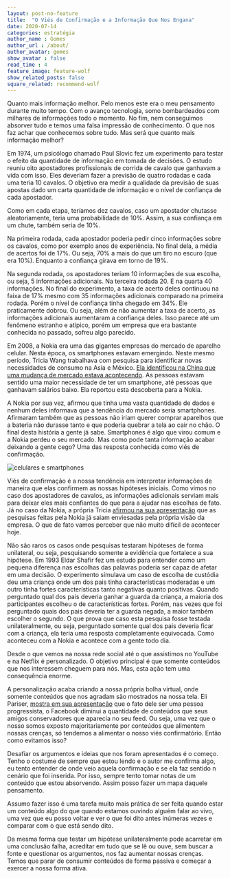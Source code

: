 ```yaml
---
layout: post-no-feature
title:  "O Viés de Confirmação e a Informação Que Nos Engana"
date: 2020-07-14
categories: estratégia
author_name : Gomes
author_url : /about/
author_avatar: gomes
show_avatar : false
read_time : 4
feature_image: feature-wolf
show_related_posts: false
square_related: recommend-wolf
---
```


Quanto mais informação melhor. Pelo menos este era o meu pensamento durante muito tempo. Com o avanço tecnologia, somo bombardeados com milhares de informações todo o momento. No fim, nem conseguimos absorver tudo e temos uma falsa impressão de conhecimento. O que nos faz achar que conhecemos sobre tudo. Mas será que quanto mais informação melhor? 

Em 1974, um psicólogo chamado Paul Slovic fez um experimento para testar o efeito da quantidade de informação em tomada de decisões. O estudo reuniu oito apostadores profissionais de corrida de cavalo que ganhavam a vida com isso. Eles deveriam fazer a previsão de quatro rodadas e cada uma teria 10 cavalos. O objetivo era medir a qualidade da previsão de suas apostas dado um carta quantidade de informação e o nível de confiança de cada apostador.

Como em cada etapa, teríamos dez cavalos, caso um apostador chutasse aleatoriamente, teria uma probabilidade de 10%. Assim, a sua confiança em um chute, também seria de 10%. 

Na primeira rodada, cada apostador poderia pedir cinco informações sobre os cavalos, como por exemplo anos de experiência. No final dela, a média de acertos foi de 17%. Ou seja, 70% a mais do que um tiro no escuro (que era 10%). Enquanto a confiança girava em torno de 19%. 

Na segunda rodada, os apostadores teriam 10 informações de sua escolha, ou seja, 5 informações adicionais. Na terceira rodada 20. E na quarta 40 informações. No final do experimento, a taxa de acerto deles continuou na faixa de 17% mesmo com 35 informações adicionais comparado na primeira rodada. Porém o nível de confiança tinha chegado em 34%. Ele praticamente dobrou. Ou seja, além de não aumentar a taxa de acerto, as informações adicionais aumentaram a confiança deles. Isso parece até um fenômeno estranho e atípico, porém um empresa que era bastante conhecida no passado, sofreu algo parecido.

Em 2008, a Nokia era uma das gigantes empresas do mercado de aparelho celular. Nesta época, os smartphones estavam emergindo. Neste mesmo período, Tricia Wang trabalhava com pesquisa para identificar novas necessidades de consumo na Asia e México. [Ela identificou na China que uma mudança de mercado estava acontecendo](https://www.ted.com/talks/tricia_wang_the_human_insights_missing_from_big_data/transcript?language=pt-br). As pessoas estavam sentido uma maior necessidade de ter um smartphone, até pessoas que ganhavam salários baixo. Ela reportou esta descoberta para a Nokia. 

A Nokia por sua vez, afirmou que tinha uma vasta quantidade de dados e nenhum deles informava que a tendência do mercado seria smartphones. Afirmaram também que as pessoas não iriam querer comprar aparelhos que a bateria não durasse tanto e que poderia quebrar a tela ao cair no chão. O final desta história a gente já sabe. Smartphones é algo que virou comum e a Nokia perdeu o seu mercado. Mas como pode tanta informação acabar deixando a gente cego? Uma das resposta conhecida como viés de confirmação. 

![celulares e smartphones]({{site.url}}/{{site.baseurl}}img/post-assets/vies-confirmacao/cellphone.jpg)


Viés de confirmação é a nossa tendência em interpretar informações de maneira que elas confirmem as nossas hipóteses iniciais. Como vimos no caso dos apostadores de cavalos, as informações adicionais serviam mais para deixar eles mais confiantes do que para a ajudar nas escolhas de fato. Já no caso da Nokia, a própria Tricia [afirmou na sua apresentação](https://www.ted.com/talks/tricia_wang_the_human_insights_missing_from_big_data/transcript?language=pt-br) que as pesquisas feitas pela Nokia já saiam enviesadas pela própria visão da empresa. O que de fato vamos perceber que não muito difícil de acontecer hoje. 

Não são raros os casos onde pesquisas testaram hipóteses de forma unilateral, ou seja, pesquisando somente a evidência que fortalece a sua hipótese.  Em 1993 Eldar Shafir fez um estudo para entender como um pequena diferença nas escolhas das palavras poderia ser capaz de afetar em uma decisão. O experimento simulava um caso de escolha de custódia deu uma criança onde um dos pais tinha características moderadas e um outro tinha fortes características tanto negativas quanto positivas. Quando perguntado qual dos pais deveria ganhar a guarda da criança, a maioria dos participantes escolheu o de características fortes. Porém, nas vezes que foi perguntado quais dos pais deveria ter a guarda negada, a maior também escolher o segundo. O que prova que caso esta pesquisa fosse testada unilateralmente, ou seja, perguntado somente qual dos pais deveria ficar com a criança, ela teria uma resposta completamente equivocada. Como aconteceu com a Nokia e acontece com a gente todo dia.

Desde o que vemos na nossa rede social até o que assistimos no YouTube e na Netflix é personalizado. O objetivo principal é que somente conteúdos que nos interessem cheguem para nós. Mas, esta ação tem uma consequência enorme. 

A personalização acaba criando a nossa própria bolha virtual, onde somente conteúdos que nos agradam são mostrados na nossa tela. Eli Pariser, [mostra em sua apresentação](https://www.ted.com/talks/eli_pariser_beware_online_filter_bubbles?language=pt-br#t-514845) que o fato dele ser uma pessoa progressista, o Facebook diminui a quantidade de conteúdos que seus amigos conservadores que aparecia no seu feed. Ou seja, uma vez que o nosso somos exposto majoritariamente por conteúdos que alimentem nossas crenças, só tendemos a alimentar o nosso viés confirmatório. Então como evitamos isso? 

Desafiar os argumentos e ideias que nos foram apresentados é o começo. Tenho o costume de sempre que estou lendo e o autor me confirma algo, eu tento entender de onde veio aquela confirmação e se ela faz sentido n cenário que foi inserida. Por isso, sempre tento tomar notas de um conteúdo que estou absorvendo. Assim posso fazer um mapa daquele pensamento. 

Assumo fazer isso é uma tarefa muito mais prática de ser feita quando estar um conteúdo algo do que quando estamos ouvindo alguém falar ao vivo, uma vez que eu posso voltar e ver o que foi dito antes inúmeras vezes e comparar com o que está sendo dito.

Da mesma forma que testar um hipótese unilateralmente pode acarretar em uma conclusão falha, acreditar em tudo que se lê ou ouve, sem buscar a fonte e questionar os argumentos, nos faz aumentar nossas crenças. Temos que parar de consumir conteúdos de forma passiva e começar a exercer a nossa forma ativa.
